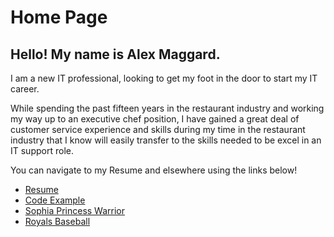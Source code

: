 # Home Page
## Hello! My name is Alex Maggard.

I am a new IT professional, looking to get my foot in the door to start my IT career.

While spending the past fifteen years in the restaurant industry and working my way up to an executive chef position, I have gained a great deal of customer service experience and skills during my time in the restaurant industry that I know will easily transfer to the skills needed to be excel in an IT support role.


You can navigate to my Resume and elsewhere using the links below!

* [Resume](./Resume.md)
* [Code Example](./Code_Example.md)
* [Sophia Princess Warrior](./Princess_Sophia.md)
* [Royals Baseball](./Royals_Baseball.md)
